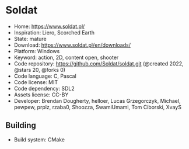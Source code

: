 # Soldat

- Home: https://www.soldat.pl/
- Inspiration: Liero, Scorched Earth
- State: mature
- Download: https://www.soldat.pl/en/downloads/
- Platform: Windows
- Keyword: action, 2D, content open, shooter
- Code repository: https://github.com/Soldat/soldat.git (@created 2022, @stars 20, @forks 0)
- Code language: C, Pascal
- Code license: MIT
- Code dependency: SDL2
- Assets license: CC-BY
- Developer: Brendan Dougherty, helloer, Lucas Grzegorczyk, Michael, pewpew, prplz, rzaba0, Shoozza, SwamiUmami, Tom Ciborski, XvayS

## Building

- Build system: CMake
